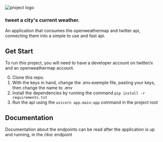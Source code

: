 ![project logo](https://i.ibb.co/L8HhdKy/climatwitter.png)
###  tweet a city's current weather.
An application that consumes the openweathermap and twitter api, connecting them into a simple to use and fast api.  

## Get Start
To run this project, you will need to have a developer account on twitter/x and an openweathermap account.

0) Clone this repo.
1) With the keys in hand, change the .env.exemple file, pasting your keys, then change the name to .env
2) Install the dependencies by running the command `pip install -r requirements.txt`
3) Run the api using the `uvicorn app.main:app` command in the project root

## Documentation

Documentation about the endpoints can be read after the application is up and running, in the /doc endpoint
